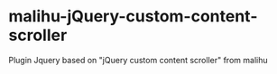 malihu-jQuery-custom-content-scroller
=====================================

Plugin Jquery based on "jQuery custom content scroller" from malihu